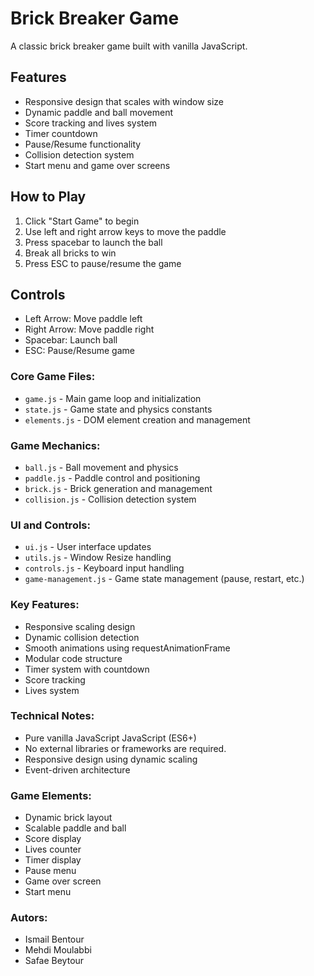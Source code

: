 # Brick Breaker Game

A classic brick breaker game built with vanilla JavaScript.

## Features

- Responsive design that scales with window size
- Dynamic paddle and ball movement
- Score tracking and lives system
- Timer countdown
- Pause/Resume functionality
- Collision detection system
- Start menu and game over screens

## How to Play

1. Click "Start Game" to begin
2. Use left and right arrow keys to move the paddle
3. Press spacebar to launch the ball
4. Break all bricks to win
5. Press ESC to pause/resume the game

## Controls

- Left Arrow: Move paddle left
- Right Arrow: Move paddle right
- Spacebar: Launch ball
- ESC: Pause/Resume game

### Core Game Files:
- `game.js` - Main game loop and initialization
- `state.js` - Game state and physics constants
- `elements.js` - DOM element creation and management

### Game Mechanics:
- `ball.js` - Ball movement and physics
- `paddle.js` - Paddle control and positioning
- `brick.js` - Brick generation and management
- `collision.js` - Collision detection system

### UI and Controls:
- `ui.js` - User interface updates
- `utils.js` - Window Resize handling
- `controls.js` - Keyboard input handling
- `game-management.js` - Game state management (pause, restart, etc.)

### Key Features:
- Responsive scaling design
- Dynamic collision detection
- Smooth animations using requestAnimationFrame
- Modular code structure
- Timer system with countdown
- Score tracking
- Lives system

### Technical Notes:
- Pure vanilla JavaScript JavaScript (ES6+)
- No external libraries or frameworks are required.
- Responsive design using dynamic scaling
- Event-driven architecture

### Game Elements:
- Dynamic brick layout
- Scalable paddle and ball
- Score display
- Lives counter
- Timer display
- Pause menu
- Game over screen
- Start menu

### Autors:
- Ismail Bentour
- Mehdi Moulabbi
- Safae Beytour 
